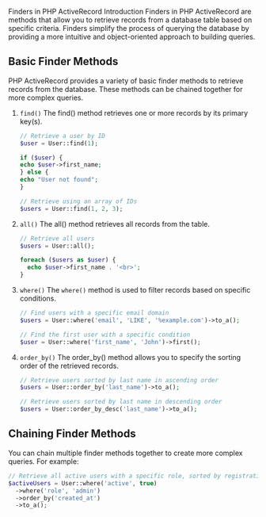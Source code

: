 Finders in PHP ActiveRecord
Introduction
Finders in PHP ActiveRecord are methods that allow you to retrieve records from a database table based on specific criteria. Finders simplify the process of querying the database by providing a more intuitive and object-oriented approach to building queries.

## Basic Finder Methods
PHP ActiveRecord provides a variety of basic finder methods to retrieve records from the database. These methods can be chained together for more complex queries.

1. `find()` The find() method retrieves one or more records by its primary key(s).

    ```php
    // Retrieve a user by ID
    $user = User::find(1);
    
    if ($user) {
    echo $user->first_name;
    } else {
    echo "User not found";
    }
    
    // Retrieve using an array of IDs
    $users = User::find(1, 2, 3);
    ```

2. `all()` The all() method retrieves all records from the table.

    ```php
    // Retrieve all users
    $users = User::all();
    
    foreach ($users as $user) {
      echo $user->first_name . '<br>';
    }
    ```

3. `where()` The `where()` method is used to filter records based on specific conditions.

    ```php
    // Find users with a specific email domain
    $users = User::where('email', 'LIKE', '%example.com')->to_a();
    ```

    ```php
    // Find the first user with a specific condition
    $user = User::where('first_name', 'John')->first();
    ```

4. `order_by()` The order_by() method allows you to specify the sorting order of the retrieved records.

    ```php
    // Retrieve users sorted by last name in ascending order
    $users = User::order_by('last_name')->to_a();
    
    // Retrieve users sorted by last name in descending order
    $users = User::order_by_desc('last_name')->to_a();
    ```

## Chaining Finder Methods
You can chain multiple finder methods together to create more complex queries. For example:

```php
// Retrieve all active users with a specific role, sorted by registration date
$activeUsers = User::where('active', true)
  ->where('role', 'admin')
  ->order_by('created_at')
  ->to_a();
```
